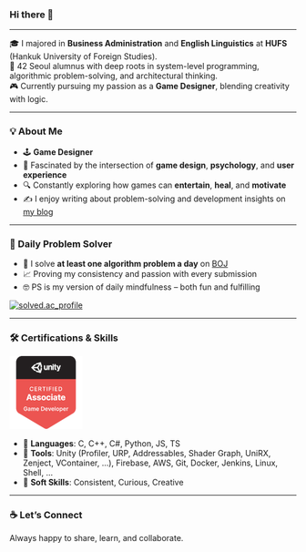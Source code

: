 ### Hi there 👋

---

🎓 I majored in **Business Administration** and **English Linguistics** at **HUFS** (Hankuk University of Foreign Studies).<br>
🚀 42 Seoul alumnus with deep roots in system-level programming, algorithmic problem-solving, and architectural thinking. <br>
🎮 Currently pursuing my passion as a **Game Designer**, blending creativity with logic.

---

### 💡 About Me

- 🕹️ **Game Designer**  
- 🧠 Fascinated by the intersection of **game design**, **psychology**, and **user experience**  
- 🔍 Constantly exploring how games can **entertain**, **heal**, and **motivate**  
- ✍️ I enjoy writing about problem-solving and development insights on [my blog](https://soo-bak.github.io)

---

### 🧩 Daily Problem Solver

- 💪 I solve **at least one algorithm problem a day** on [BOJ](https://solved.ac/profile/jyou717)
- 📈 Proving my consistency and passion with every submission  
- 🤓 PS is my version of daily mindfulness – both fun and fulfilling  

[![solved.ac_profile](http://mazassumnida.wtf/api/v2/generate_badge?boj=jyou717)](https://solved.ac/profile/jyou717)

---

### 🛠️ Certifications & Skills

[![unity-certification](./unity-certified-associate-game-developer.png)](https://www.credly.com/badges/50d3c8f2-8214-4f0d-b3d3-6948c5c86501/public_url)

- 🧩 **Languages**: C, C++, C#, Python, JS, TS
- 🔧 **Tools**: Unity (Profiler, URP, Addressables, Shader Graph, UniRX, Zenject, VContainer, ...), Firebase, AWS, Git, Docker, Jenkins, Linux, Shell, ...
- 🧵 **Soft Skills**: Consistent, Curious, Creative

---

### ☕ Let’s Connect

Always happy to share, learn, and collaborate.<br>
